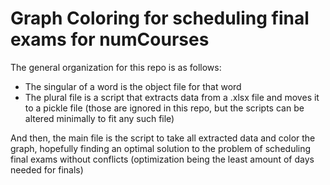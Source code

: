 # Graph Coloring for scheduling final exams for numCourses

The general organization for this repo is as follows:
* The singular of a word is the object file for that word
* The plural file is a script that extracts data from a .xlsx file and moves it to a pickle file (those are ignored in this repo, but the scripts can be altered minimally to fit any such file)

And then, the main file is the script to take all extracted data and color the graph, hopefully finding an optimal solution to the problem of scheduling final exams without conflicts (optimization being the least amount of days needed for finals)
